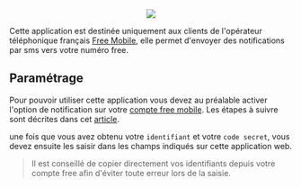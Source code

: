 <div style="text-align:center"><img src ="http://mobile.free.fr/images/logo.png" /></div>

Cette application est destinée uniquement aux clients de l'opérateur téléphonique français [Free Mobile](https://mobile.free.fr/moncompte), elle permet d'envoyer des notifications par sms vers votre numéro free.

## Paramétrage 

Pour pouvoir utiliser cette application vous devez au préalable activer l'option de notification sur votre [compte free mobile](https://mobile.free.fr/moncompte). Les étapes à suivre sont décrites dans cet [article](https://perhonen.fr/blog/2015/07/envoyer-des-notifications-par-sms-via-free-mobile-1029).

une fois que vous avez obtenu votre
`identifiant` et votre `code secret`, vous devez ensuite les saisir dans les champs indiqués sur cette application web.

>Il est conseillé de copier directement vos identifiants depuis votre compte free afin d'éviter toute erreur lors de la saisie.
